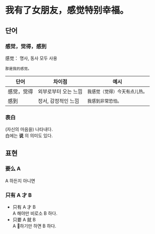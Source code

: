# 我有了女朋友，感觉特别幸福。
## 단어
### 感觉，觉得，感到
感觉： 명사, 동사 모두 사용
```
那是我的感觉。
```
|단어|차이점|예시|
|---|----|---|
|感觉，觉得|외부로부터 오는 느낌|```我感觉（觉得）今天有点儿热。```|
|感到| 정서, 감정적인 느낌|```我感到非常恐怕。```|

### 表白
(자신의 마음을) 나타내다.  
白에는 __说__ 의 의미도 있다.

## 표현
### 要么 A
A 하든지 아니면

### 只有 A 才 B
+ 只有 A 才 B  
A 해야만 비로소 B 하다.
+ 只要 A 就 B  
A 하기만 하면 B 하다.
